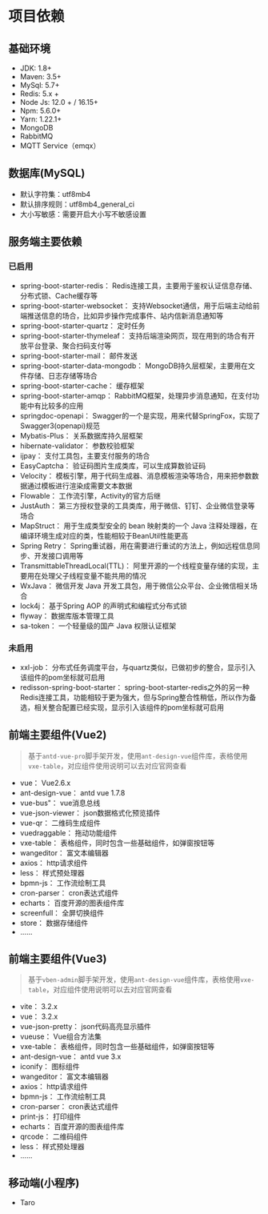 # 项目依赖
## 基础环境
- JDK: 1.8+ 
- Maven: 3.5+
- MySql: 5.7+
- Redis: 5.x +
- Node Js: 12.0 + / 16.15+
- Npm: 5.6.0+
- Yarn: 1.22.1+
- MongoDB
- RabbitMQ
- MQTT Service（emqx）
## 数据库(MySQL)

- 默认字符集：utf8mb4
- 默认排序规则：utf8mb4_general_ci
- 大小写敏感：需要开启大小写不敏感设置

## 服务端主要依赖
### 已启用
- spring-boot-starter-redis：  Redis连接工具，主要用于鉴权认证信息存储、分布式锁、Cache缓存等
- spring-boot-starter-websocket：  支持Websocket通信，用于后端主动给前端推送信息的场合，比如异步操作完成事件、站内信新消息通知等
- spring-boot-starter-quartz：  定时任务
- spring-boot-starter-thymeleaf：  支持后端渲染网页，现在用到的场合有开放平台登录、聚合扫码支付等
- spring-boot-starter-mail：  邮件发送
- spring-boot-starter-data-mongodb：  MongoDB持久层框架，主要用在文件存储、日志存储等场合
- spring-boot-starter-cache：  缓存框架
- spring-boot-starter-amqp：  RabbitMQ框架，处理异步消息通知，在支付功能中有比较多的应用
- springdoc-openapi：  Swagger的一个是实现，用来代替SpringFox，实现了Swagger3(openapi)规范
- Mybatis-Plus：  关系数据库持久层框架
- hibernate-validator：  参数校验框架
- ijpay：  支付工具包，主要支付服务的场合
- EasyCaptcha：  验证码图片生成类库，可以生成算数验证码
- Velocity：  模板引擎，用于代码生成器、消息模板渲染等场合，用来把参数数据通过模板进行渲染成需要文本数据
- Flowable：  工作流引擎，Activity的官方后继
- JustAuth：  第三方授权登录的工具类库，用于微信、钉钉、企业微信登录等场合
- MapStruct：  用于生成类型安全的 bean 映射类的一个 Java 注释处理器，在编译环境生成对应的类，性能相较于BeanUtil性能更高
- Spring Retry：  Spring重试器，用在需要进行重试的方法上，例如远程信息同步、开发接口调用等
- TransmittableThreadLocal(TTL)：  阿里开源的一个线程变量存储的实现，主要用在处理父子线程变量不能共用的情况
- WxJava：  微信开发 Java 开发工具包，用于微信公众平台、企业微信相关场合
- lock4j：  基于Spring AOP 的声明式和编程式分布式锁
- flyway：  数据库版本管理工具
- sa-token：  一个轻量级的国产 Java 权限认证框架

### 未启用
- xxl-job：  分布式任务调度平台，与quartz类似，已做初步的整合，显示引入该组件的pom坐标就可启用
- redisson-spring-boot-starter：  spring-boot-starter-redis之外的另一种Redis连接工具，功能相较于更为强大，但与Spring整合性稍低，所以作为备选，相关整合配置已经实现，显示引入该组件的pom坐标就可启用

## 前端主要组件(Vue2) 

> 基于`antd-vue-pro`脚手架开发，使用`ant-design-vue`组件库，表格使用`vxe-table`，对应组件使用说明可以去对应官网查看

- vue：  Vue2.6.x
- ant-design-vue：  antd vue 1.7.8
- vue-bus"：  vue消息总线
- vue-json-viewer：  json数据格式化预览插件
- vue-qr：  二维码生成组件
- vuedraggable：  拖动功能组件
- vxe-table：  表格组件，同时包含一些基础组件，如弹窗按钮等
- wangeditor：  富文本编辑器
- axios：  http请求组件
- less：  样式预处理器
- bpmn-js：  工作流绘制工具
- cron-parser：  cron表达式组件
- echarts：  百度开源的图表组件库
- screenfull：  全屏切换组件
- store：  数据存储组件
- ......
## 前端主要组件(Vue3)

> 基于`vben-admin`脚手架开发，使用`ant-design-vue`组件库，表格使用`vxe-table`，对应组件使用说明可以去对应官网查看

- vite：  3.2.x
- vue：  3.2.x
- vue-json-pretty：  json代码高亮显示插件
- vueuse：  Vue组合方法集
- vxe-table：  表格组件，同时包含一些基础组件，如弹窗按钮等
- ant-design-vue：  antd vue 3.x
- iconify：  图标组件
- wangeditor：  富文本编辑器
- axios：  http请求组件
- bpmn-js：  工作流绘制工具
- cron-parser：  cron表达式组件
- print-js：  打印组件
- echarts：  百度开源的图表组件库
- qrcode：  二维码组件
- less：  样式预处理器
- ......

## 移动端(小程序)

- Taro 
